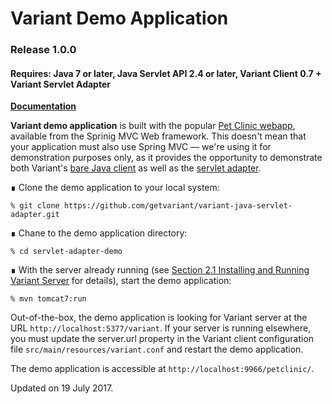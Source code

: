 # Variant Demo Application
### Release 1.0.0
#### Requires: Java 7 or later, Java Servlet API 2.4 or later, Variant Client 0.7 + Variant Servlet Adapter

[__Documentation__](http://www.getvariant.com/docs/0-7/installation-and-demo/#section-3)

__Variant demo application__ is built with the popular [Pet Clinic webapp](https://github.com/spring-projects/spring-petclinic), available from the Sprinig MVC Web framework. This doesn't mean that your application must also use Spring MVC — we're using it for demonstration purposes only, as it provides the opportunity to demonstrate both Variant's [bare Java client](http://getvariant.com/docs/0-7/clients/variant-java-client/#section-2) as well as the [servlet adapter](/servlet-adapter).

∎ Clone the demo application to your local system:
```shell
% git clone https://github.com/getvariant/variant-java-servlet-adapter.git
```

∎ Chane to the demo application directory:
```shell
% cd servlet-adapter-demo
```

∎ With the server already running (see <a href="#section-2.1">Section 2.1 Installing and Running Variant Server</a> for details), start the demo application:
```shell
% mvn tomcat7:run
```

Out-of-the-box, the demo application is looking for Variant server at the URL `http://localhost:5377/variant`. If your server is running elsewhere, you must update the <span class="variant-code">server.url</span> property in the Variant client configuration file `src/main/resources/variant.conf` and restart the demo application.

The demo application is accessible at `http://localhost:9966/petclinic/`.


Updated on 19 July 2017.

